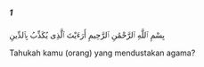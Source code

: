 ##### 1

<span class="ayah">بِسْمِ ٱللَّهِ ٱلرَّحْمَٰنِ ٱلرَّحِيمِ أَرَءَيْتَ ٱلَّذِى يُكَذِّبُ بِٱلدِّينِ</span>

<span class="ayah_translation">Tahukah kamu (orang) yang mendustakan agama?</span>
